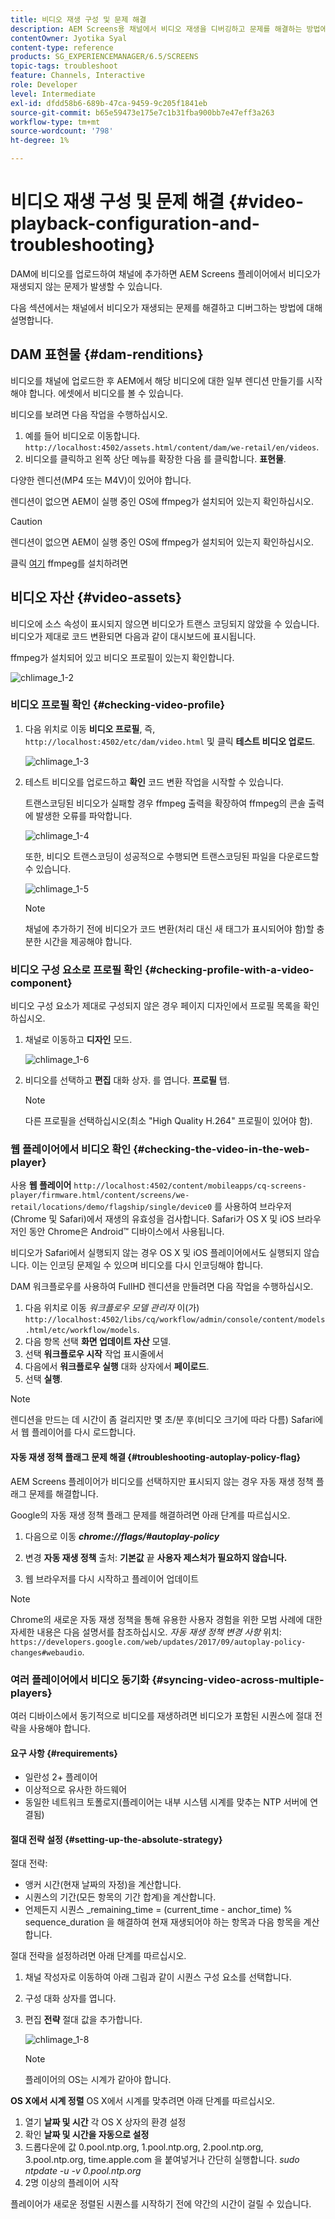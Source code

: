 ```yaml
---
title: 비디오 재생 구성 및 문제 해결
description: AEM Screens용 채널에서 비디오 재생을 디버깅하고 문제를 해결하는 방법에 대해 알아봅니다.
contentOwner: Jyotika Syal
content-type: reference
products: SG_EXPERIENCEMANAGER/6.5/SCREENS
topic-tags: troubleshoot
feature: Channels, Interactive
role: Developer
level: Intermediate
exl-id: dfdd58b6-689b-47ca-9459-9c205f1841eb
source-git-commit: b65e59473e175e7c1b31fba900bb7e47eff3a263
workflow-type: tm+mt
source-wordcount: '798'
ht-degree: 1%

---
```


# 비디오 재생 구성 및 문제 해결 {#video-playback-configuration-and-troubleshooting}

DAM에 비디오를 업로드하여 채널에 추가하면 AEM Screens 플레이어에서 비디오가 재생되지 않는 문제가 발생할 수 있습니다.

다음 섹션에서는 채널에서 비디오가 재생되는 문제를 해결하고 디버그하는 방법에 대해 설명합니다.

## DAM 표현물 {#dam-renditions}

비디오를 채널에 업로드한 후 AEM에서 해당 비디오에 대한 일부 렌디션 만들기를 시작해야 합니다. 에셋에서 비디오를 볼 수 있습니다.

비디오를 보려면 다음 작업을 수행하십시오.

1. 예를 들어 비디오로 이동합니다. `http://localhost:4502/assets.html/content/dam/we-retail/en/videos`.
1. 비디오를 클릭하고 왼쪽 상단 메뉴를 확장한 다음 를 클릭합니다. **표현물**.

다양한 렌디션(MP4 또는 M4V)이 있어야 합니다.

렌디션이 없으면 AEM이 실행 중인 OS에 ffmpeg가 설치되어 있는지 확인하십시오.

>[!CAUTION]
>
>렌디션이 없으면 AEM이 실행 중인 OS에 ffmpeg가 설치되어 있는지 확인하십시오.
>
>클릭 [여기](https://www.ffmpeg.org/download.html) ffmpeg를 설치하려면

## 비디오 자산 {#video-assets}

비디오에 소스 속성이 표시되지 않으면 비디오가 트랜스 코딩되지 않았을 수 있습니다. 비디오가 제대로 코드 변환되면 다음과 같이 대시보드에 표시됩니다.

ffmpeg가 설치되어 있고 비디오 프로필이 있는지 확인합니다.

![chlimage_1-2](assets/chlimage_1-2.png)

### 비디오 프로필 확인 {#checking-video-profile}

1. 다음 위치로 이동 **비디오 프로필**, 즉, `http://localhost:4502/etc/dam/video.html` 및 클릭 **테스트 비디오 업로드**.

   ![chlimage_1-3](assets/chlimage_1-3.png)

1. 테스트 비디오를 업로드하고 **확인** 코드 변환 작업을 시작할 수 있습니다.

   트랜스코딩된 비디오가 실패할 경우 ffmpeg 출력을 확장하여 ffmpeg의 콘솔 출력에 발생한 오류를 파악합니다.

   ![chlimage_1-4](assets/chlimage_1-4.png)

   또한, 비디오 트랜스코딩이 성공적으로 수행되면 트랜스코딩된 파일을 다운로드할 수 있습니다.

   ![chlimage_1-5](assets/chlimage_1-5.png)

   >[!NOTE]
   >
   >채널에 추가하기 전에 비디오가 코드 변환(처리 대신 새 태그가 표시되어야 함)할 충분한 시간을 제공해야 합니다.

### 비디오 구성 요소로 프로필 확인 {#checking-profile-with-a-video-component}

비디오 구성 요소가 제대로 구성되지 않은 경우 페이지 디자인에서 프로필 목록을 확인하십시오.

1. 채널로 이동하고 **디자인** 모드.

   ![chlimage_1-6](assets/chlimage_1-6.png)

1. 비디오를 선택하고 **편집** 대화 상자. 를 엽니다. **프로필** 탭.

   >[!NOTE]
   >다른 프로필을 선택하십시오(최소 &quot;High Quality H.264&quot; 프로필이 있어야 함).

### 웹 플레이어에서 비디오 확인 {#checking-the-video-in-the-web-player}

사용 **웹 플레이어** `http://localhost:4502/content/mobileapps/cq-screens-player/firmware.html/content/screens/we-retail/locations/demo/flagship/single/device0` 를 사용하여 브라우저(Chrome 및 Safari)에서 재생의 유효성을 검사합니다. Safari가 OS X 및 iOS 브라우저인 동안 Chrome은 Android™ 디바이스에서 사용됩니다.

비디오가 Safari에서 실행되지 않는 경우 OS X 및 iOS 플레이어에서도 실행되지 않습니다. 이는 인코딩 문제일 수 있으며 비디오를 다시 인코딩해야 합니다.

DAM 워크플로우를 사용하여 FullHD 렌디션을 만들려면 다음 작업을 수행하십시오.

1. 다음 위치로 이동 *워크플로우 모델 관리자* 이(가) `http://localhost:4502/libs/cq/workflow/admin/console/content/models.html/etc/workflow/models`.
1. 다음 항목 선택 **화면 업데이트 자산** 모델.
1. 선택 **워크플로우 시작** 작업 표시줄에서
1. 다음에서 **워크플로우 실행** 대화 상자에서 **페이로드**.
1. 선택 **실행**.

>[!NOTE]
>
>렌디션을 만드는 데 시간이 좀 걸리지만 몇 초/분 후(비디오 크기에 따라 다름) Safari에서 웹 플레이어를 다시 로드합니다.

#### 자동 재생 정책 플래그 문제 해결 {#troubleshooting-autoplay-policy-flag}

AEM Screens 플레이어가 비디오를 선택하지만 표시되지 않는 경우 자동 재생 정책 플래그 문제를 해결합니다.

Google의 자동 재생 정책 플래그 문제를 해결하려면 아래 단계를 따르십시오.

1. 다음으로 이동 ***chrome://flags/#autoplay-policy***
1. 변경 **자동 재생 정책** 출처: **기본값** 끝 **사용자 제스처가 필요하지 않습니다.**

1. 웹 브라우저를 다시 시작하고 플레이어 업데이트

>[!NOTE]
>
>Chrome의 새로운 자동 재생 정책을 통해 유용한 사용자 경험을 위한 모범 사례에 대한 자세한 내용은 다음 설명서를 참조하십시오. *자동 재생 정책 변경 사항* 위치: `https://developers.google.com/web/updates/2017/09/autoplay-policy-changes#webaudio`.

### 여러 플레이어에서 비디오 동기화 {#syncing-video-across-multiple-players}

여러 디바이스에서 동기적으로 비디오를 재생하려면 비디오가 포함된 시퀀스에 절대 전략을 사용해야 합니다.

#### 요구 사항 {#requirements}

* 일란성 2+ 플레이어
* 이상적으로 유사한 하드웨어
* 동일한 네트워크 토폴로지(플레이어는 내부 시스템 시계를 맞추는 NTP 서버에 연결됨)

#### 절대 전략 설정 {#setting-up-the-absolute-strategy}

절대 전략:

* 앵커 시간(현재 날짜의 자정)을 계산합니다.
* 시퀀스의 기간(모든 항목의 기간 합계)을 계산합니다.
* 언제든지 시퀀스 _remaining_time = (current_time - anchor_time) % sequence_duration 을 해결하여 현재 재생되어야 하는 항목과 다음 항목을 계산합니다.

절대 전략을 설정하려면 아래 단계를 따르십시오.

1. 채널 작성자로 이동하여 아래 그림과 같이 시퀀스 구성 요소를 선택합니다.
1. 구성 대화 상자를 엽니다.
1. 편집 **전략** 절대 값을 추가합니다.

   ![chlimage_1-8](assets/chlimage_1-8.png)

   >[!NOTE]
   >플레이어의 OS는 시계가 같아야 합니다.

**OS X에서 시계 정렬** OS X에서 시계를 맞추려면 아래 단계를 따르십시오.

1. 열기 **날짜 및 시간** 각 OS X 상자의 환경 설정
1. 확인 **날짜 및 시간을 자동으로 설정**
1. 드롭다운에 값 0.pool.ntp.org, 1.pool.ntp.org, 2.pool.ntp.org, 3.pool.ntp.org, time.apple.com 을 붙여넣거나 간단히 실행합니다. *sudo ntpdate -u -v 0.pool.ntp.org*
1. 2명 이상의 플레이어 시작

플레이어가 새로운 정렬된 시퀀스를 시작하기 전에 약간의 시간이 걸릴 수 있습니다.
